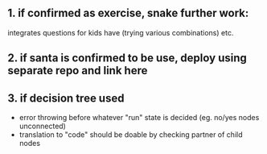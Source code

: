 ## 1. if confirmed as exercise, snake further work:
integrates questions for kids have (trying various combinations) etc.

## 2. if santa is confirmed to be use, deploy using separate repo and link here

## 3. if decision tree used
- error throwing before whatever "run" state is decided (eg. no/yes nodes unconnected)
- translation to "code" should be doable by checking partner of child nodes